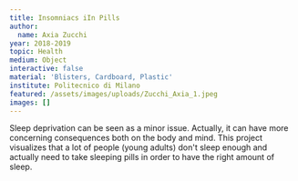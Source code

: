 ```yaml
---
title: Insomniacs iIn Pills
author:
  name: Axia Zucchi
year: 2018-2019
topic: Health
medium: Object
interactive: false
material: 'Blisters, Cardboard, Plastic'
institute: Politecnico di Milano
featured: /assets/images/uploads/Zucchi_Axia_1.jpeg
images: []
---
```

Sleep deprivation can be seen as a minor issue. Actually, it can have more concerning consequences both on the body and mind. This project visualizes that a lot of people (young adults) don't sleep enough and actually need to take sleeping pills in order to have the right amount of sleep.
